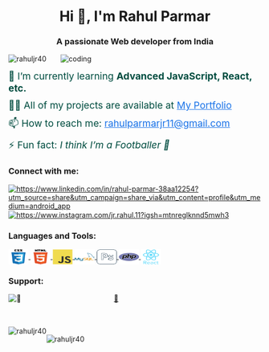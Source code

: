 <h1 align="center">Hi 👋, I'm Rahul Parmar</h1>
<h3 align="center">A passionate Web developer from India</h3>
<img align="right" alt="coding" width="400" src="https://images-wixmp-ed30a86b8c4ca887773594c2.wixmp.com/f/c83c004e-1370-4756-88e5-4071de797088/dgdq8br-09cc7ad6-a021-47a5-b0e0-917b12b0f7a7.gif?token=eyJ0eXAiOiJKV1QiLCJhbGciOiJIUzI1NiJ9.eyJzdWIiOiJ1cm46YXBwOjdlMGQxODg5ODIyNjQzNzNhNWYwZDQxNWVhMGQyNmUwIiwiaXNzIjoidXJuOmFwcDo3ZTBkMTg4OTgyMjY0MzczYTVmMGQ0MTVlYTBkMjZlMCIsIm9iaiI6W1t7InBhdGgiOiJcL2ZcL2M4M2MwMDRlLTEzNzAtNDc1Ni04OGU1LTQwNzFkZTc5NzA4OFwvZGdkcThici0wOWNjN2FkNi1hMDIxLTQ3YTUtYjBlMC05MTdiMTJiMGY3YTcuZ2lmIn1dXSwiYXVkIjpbInVybjpzZXJ2aWNlOmZpbGUuZG93bmxvYWQiXX0.tqRMtE-b2QiI2nnefNxSDMJvZCcYqFmq2ccg_Xfzqb8"> 

<p align="left"> <img src="https://komarev.com/ghpvc/?username=rahuljr40&label=Profile%20views&color=0e75b6&style=flat" alt="rahuljr40" /> </p>

<ul style="list-style-type: none; padding-left: 0;">
  <li style="font-size: 1.2rem; color: #004d40; margin-bottom: 10px;">🌱 I’m currently learning <strong>Advanced JavaScript, React, etc.</strong></li>
  <li style="font-size: 1.2rem; color: #004d40; margin-bottom: 10px;">👨‍💻 All of my projects are available at <a href="https://rahul-parmar.netlify.app/" style="color: #1a73e8;">My Portfolio</a></li>
  <li style="font-size: 1.2rem; color: #004d40; margin-bottom: 10px;">📫 How to reach me: <a href="mailto:rahulparmarjr11@gmail.com" style="color: #1a73e8;">rahulparmarjr11@gmail.com</a></li>
  <li style="font-size: 1.2rem; color: #004d40; margin-bottom: 10px;">⚡ Fun fact: <em>I think I’m a Footballer 🤭</em></li>
</ul>


<h3 align="left">Connect with me:</h3>
<p align="left">
<a href="https://linkedin.com/in/https://www.linkedin.com/in/rahul-parmar-38aa12254?utm_source=share&utm_campaign=share_via&utm_content=profile&utm_medium=android_app" target="blank"><img align="center" src="https://raw.githubusercontent.com/rahuldkjain/github-profile-readme-generator/master/src/images/icons/Social/linked-in-alt.svg" alt="https://www.linkedin.com/in/rahul-parmar-38aa12254?utm_source=share&utm_campaign=share_via&utm_content=profile&utm_medium=android_app" height="30" width="40" /></a>
<a href="https://instagram.com/https://www.instagram.com/jr.rahul.11?igsh=mtnreglknnd5mwh3" target="blank"><img align="center" src="https://raw.githubusercontent.com/rahuldkjain/github-profile-readme-generator/master/src/images/icons/Social/instagram.svg" alt="https://www.instagram.com/jr.rahul.11?igsh=mtnreglknnd5mwh3" height="30" width="40" /></a>
</p>

<h3 align="left">Languages and Tools:</h3>
<p align="left"> <a href="https://www.w3schools.com/css/" target="_blank" rel="noreferrer"> <img align="center" src="https://raw.githubusercontent.com/devicons/devicon/master/icons/css3/css3-original-wordmark.svg" alt="css3" height="30" width="40" /> </a> <a href="https://www.w3.org/html/" target="_blank" rel="noreferrer"> <img align="center" src="https://raw.githubusercontent.com/devicons/devicon/master/icons/html5/html5-original-wordmark.svg" alt="html5" height="30" width="40" /> </a> <a href="https://developer.mozilla.org/en-US/docs/Web/JavaScript" target="_blank" rel="noreferrer"> <img align="center" src="https://raw.githubusercontent.com/devicons/devicon/master/icons/javascript/javascript-original.svg" alt="javascript" height="30" width="40" /> </a> <a href="https://www.mysql.com/" target="_blank" rel="noreferrer"> <img align="center" src="https://raw.githubusercontent.com/devicons/devicon/master/icons/mysql/mysql-original-wordmark.svg" alt="mysql" height="30" width="40" /> </a> <a href="https://www.photoshop.com/en" target="_blank" rel="noreferrer"> <img align="center" src="https://raw.githubusercontent.com/devicons/devicon/master/icons/photoshop/photoshop-line.svg" alt="photoshop" width="40" height="30"/> </a> <a href="https://www.php.net" target="_blank" rel="noreferrer"> <img align="center" src="https://raw.githubusercontent.com/devicons/devicon/master/icons/php/php-original.svg" alt="php" height="30" width="40" /> </a> <a href="https://reactjs.org/" target="_blank" rel="noreferrer"> <img align="center" src="https://raw.githubusercontent.com/devicons/devicon/master/icons/react/react-original-wordmark.svg" alt="react" height="30" width="40" /> </a></p>

<h3 align="left">Support:</h3>
<p><a href="https://www.buymeacoffee.com/">👀  <img align="left" src="https://cdn.buymeacoffee.com/buttons/v2/default-yellow.png" height="50" width="210" alt="👀" /></a></p><br><br>
<img align="left" src="https://github-readme-stats.vercel.app/api/top-langs?username=rahuljr40&show_icons=true&locale=en&layout=compact" alt="rahuljr40" />
<p><img align="center"  src="https://github-readme-streak-stats.herokuapp.com/?user=rahuljr40&" alt="rahuljr40" /></p>
